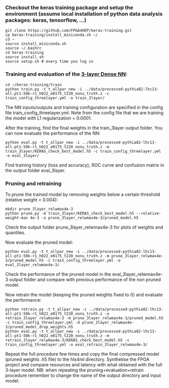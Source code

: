 ### Checkout the keras training package and setup the environment (assume local installation of python data analysis packages: keras, tensorflow, ...)

```
git clone https://github.com/FPGA4HEP/keras-training.git
cp keras-training/install_miniconda.sh ~/
cd ~
source install_miniconda.sh
source ~/.bashrc
cd keras-training
source install.sh
source setup.sh # every time you log in
```

### Training and evaluation of the [3-layer Dense NN](https://github.com/FPGA4HEP/keras-training/blob/master/models/models.py#L63-L76):

```
cd ~/keras-training/train
python train.py -t t_allpar_new -i ../data/processed-pythia82-lhc13-all-pt1-50k-r1_h022_e0175_t220_nonu_truth.z -c train_config_threelayer.yml -o train_3layer/
```

The NN inputs/outputs and training configuration are specified in the config file train_config_threelayer.yml. Note from the config file that we are training the model with L1 regularization = 0.0001.

After the training, find the final weights in the train_3layer output folder. You can now evaluate the performance of the NN:

```
python eval.py -t t_allpar_new -i ../data/processed-pythia82-lhc13-all-pt1-50k-r1_h022_e0175_t220_nonu_truth.z -m train_3layer/KERAS_check_best_model.h5 -c train_config_threelayer.yml -o eval_3layer/
```

Find training history (loss and accuracy), ROC curve and confusion matrix in the output folder eval_3layer.

### Pruning and retraining

To prune the trained model by removing weights below a certain threshold (relative weight < 0.004):

```
mkdir prune_3layer_relwmax4e-3
python prune.py -m train_3layer/KERAS_check_best_model.h5 --relative-weight-max 4e-3 -o prune_3layer_relwmax4e-3/pruned_model.h5
```

Check the output folder prune_3layer_relwmax4e-3 for plots of weights and quantiles.

Now evaluate the pruned model:

```
python eval.py -t t_allpar_new -i ../data/processed-pythia82-lhc13-all-pt1-50k-r1_h022_e0175_t220_nonu_truth.z -m prune_3layer_relwmax4e-3/pruned_model.h5 -c train_config_threelayer.yml -o eval_3layer_relwmax4e-3/
```

Check the performance of the pruned model in the eval_3layer_relwmax4e-3 output folder and compare with previous performance of the non pruned model.

Now retrain the model (keeping the pruned weights fixed to 0) and evaluate the performance:

```
python retrain.py -t t_allpar_new -i ../data/processed-pythia82-lhc13-all-pt1-50k-r1_h022_e0175_t220_nonu_truth.z -o retrain_3layer_relwmax4e-3 -m prune_3layer_relwmax4e-3/pruned_model.h5 -c train_config_threelayer.yml -d prune_3layer_relwmax4e-3/pruned_model_drop_weights.h5
python eval.py -t t_allpar_new -i ../data/processed-pythia82-lhc13-all-pt1-50k-r1_h022_e0175_t220_nonu_truth.z -m retrain_3layer_relwmax4e-3/KERAS_check_best_model.h5 -c train_config_threelayer.yml -o eval_retrain_3layer_relwmax4e-3/
```

Repeat the full procedure few times and copy the final compressed model (pruned weights .h5 file) to the hls4ml directory. Synthetise the FPGA project and compare resources and latency with what obtained with the full 3-layer model.
NB: when repeating the pruning+evaluation+retrain procedure remember to change the name of the output directory and input model.
